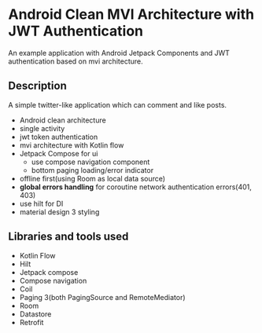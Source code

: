 # Android Clean MVI Architecture with JWT Authentication


An example application with Android Jetpack Components and JWT authentication based on mvi architecture.

## Description


A simple twitter-like application which can comment and like posts.

- Android clean architecture
- single activity
- jwt token authentication
- mvi architecture with Kotlin flow
- Jetpack Compose for ui
  - use compose navigation component
  - bottom paging loading/error indicator
- offline first(using Room as local data source)
- **global errors handling** for coroutine network authentication errors(401, 403)
- use hilt for DI
- material design 3 styling

## Libraries and tools used


- Kotlin Flow
- Hilt
- Jetpack compose
- Compose navigation
- Coil
- Paging 3(both PagingSource and RemoteMediator)
- Room
- Datastore
- Retrofit